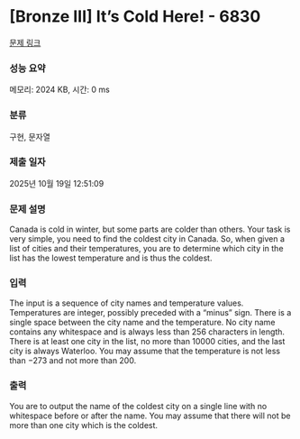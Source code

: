 # [Bronze III] It’s Cold Here! - 6830 

[문제 링크](https://www.acmicpc.net/problem/6830) 

### 성능 요약

메모리: 2024 KB, 시간: 0 ms

### 분류

구현, 문자열

### 제출 일자

2025년 10월 19일 12:51:09

### 문제 설명

<p>Canada is cold in winter, but some parts are colder than others. Your task is very simple, you need to find the coldest city in Canada. So, when given a list of cities and their temperatures, you are to determine which city in the list has the lowest temperature and is thus the coldest.</p>

### 입력 

 <p>The input is a sequence of city names and temperature values. Temperatures are integer, possibly preceded with a “minus” sign. There is a single space between the city name and the temperature. No city name contains any whitespace and is always less than 256 characters in length. There is at least one city in the list, no more than 10000 cities, and the last city is always Waterloo. You may assume that the temperature is not less than −273 and not more than 200.</p>

### 출력 

 <p>You are to output the name of the coldest city on a single line with no whitespace before or after the name. You may assume that there will not be more than one city which is the coldest.</p>

